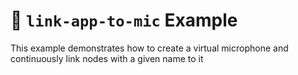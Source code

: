 # 🔗 `link-app-to-mic` Example

This example demonstrates how to create a virtual microphone and continuously link nodes with a given name to it